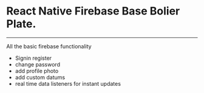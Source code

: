 # React Native Firebase Base Bolier Plate.

---

All the basic firebase functionality
- Signin register
- change password
- add profile photo
- add custom datums
- real time data listeners for instant updates
